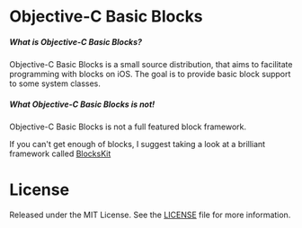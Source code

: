 Objective-C Basic Blocks
========================

##### What is Objective-C Basic Blocks?
Objective-C Basic Blocks is a small source distribution, that aims to facilitate programming with blocks on iOS.
The goal is to provide basic block support to some system classes.

##### What Objective-C Basic Blocks is not!
Objective-C Basic Blocks is not a full featured block framework.

If you can't get enough of blocks, I suggest taking a look at a brilliant framework called
[BlocksKit](http://pandamonia.github.com/BlocksKit)


# License

Released under the MIT License. See the
[LICENSE](https://github.com/cvknage/ObjectiveC-Basic-Blocks/blob/master/LICENSE)
file for more information.